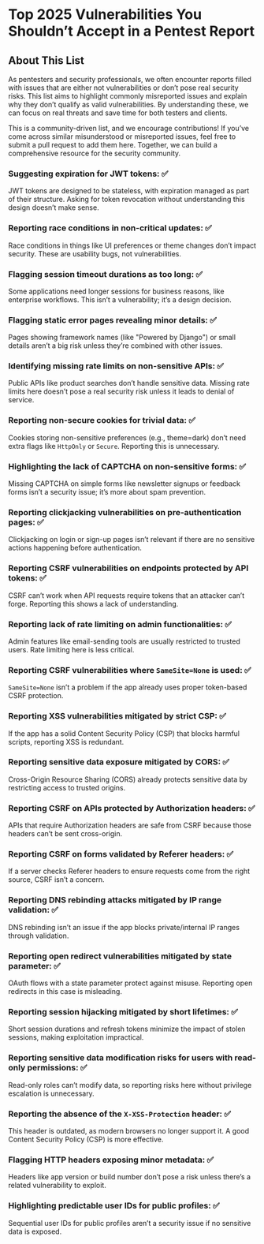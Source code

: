 # Top 2025 Vulnerabilities You Shouldn’t Accept in a Pentest Report

## About This List
As pentesters and security professionals, we often encounter reports filled with issues that are either not vulnerabilities or don’t pose real security risks. This list aims to highlight commonly misreported issues and explain why they don’t qualify as valid vulnerabilities. By understanding these, we can focus on real threats and save time for both testers and clients.

This is a community-driven list, and we encourage contributions! If you’ve come across similar misunderstood or misreported issues, feel free to submit a pull request to add them here. Together, we can build a comprehensive resource for the security community.

### Suggesting expiration for JWT tokens: ✅
JWT tokens are designed to be stateless, with expiration managed as part of their structure. Asking for token revocation without understanding this design doesn’t make sense.

### Reporting race conditions in non-critical updates: ✅
Race conditions in things like UI preferences or theme changes don’t impact security. These are usability bugs, not vulnerabilities.

### Flagging session timeout durations as too long: ✅
Some applications need longer sessions for business reasons, like enterprise workflows. This isn’t a vulnerability; it’s a design decision.

### Flagging static error pages revealing minor details: ✅
Pages showing framework names (like "Powered by Django") or small details aren’t a big risk unless they’re combined with other issues.

### Identifying missing rate limits on non-sensitive APIs: ✅
Public APIs like product searches don’t handle sensitive data. Missing rate limits here doesn’t pose a real security risk unless it leads to denial of service.

### Reporting non-secure cookies for trivial data: ✅
Cookies storing non-sensitive preferences (e.g., theme=dark) don’t need extra flags like `HttpOnly` or `Secure`. Reporting this is unnecessary.

### Highlighting the lack of CAPTCHA on non-sensitive forms: ✅
Missing CAPTCHA on simple forms like newsletter signups or feedback forms isn’t a security issue; it’s more about spam prevention.

### Reporting clickjacking vulnerabilities on pre-authentication pages: ✅
Clickjacking on login or sign-up pages isn’t relevant if there are no sensitive actions happening before authentication.

### Reporting CSRF vulnerabilities on endpoints protected by API tokens: ✅
CSRF can’t work when API requests require tokens that an attacker can’t forge. Reporting this shows a lack of understanding.

### Reporting lack of rate limiting on admin functionalities: ✅
Admin features like email-sending tools are usually restricted to trusted users. Rate limiting here is less critical.

### Reporting CSRF vulnerabilities where `SameSite=None` is used: ✅
`SameSite=None` isn’t a problem if the app already uses proper token-based CSRF protection.

### Reporting XSS vulnerabilities mitigated by strict CSP: ✅
If the app has a solid Content Security Policy (CSP) that blocks harmful scripts, reporting XSS is redundant.

### Reporting sensitive data exposure mitigated by CORS: ✅
Cross-Origin Resource Sharing (CORS) already protects sensitive data by restricting access to trusted origins.

### Reporting CSRF on APIs protected by Authorization headers: ✅
APIs that require Authorization headers are safe from CSRF because those headers can’t be sent cross-origin.

### Reporting CSRF on forms validated by Referer headers: ✅
If a server checks Referer headers to ensure requests come from the right source, CSRF isn’t a concern.

### Reporting DNS rebinding attacks mitigated by IP range validation: ✅
DNS rebinding isn’t an issue if the app blocks private/internal IP ranges through validation.

### Reporting open redirect vulnerabilities mitigated by state parameter: ✅
OAuth flows with a state parameter protect against misuse. Reporting open redirects in this case is misleading.

### Reporting session hijacking mitigated by short lifetimes: ✅
Short session durations and refresh tokens minimize the impact of stolen sessions, making exploitation impractical.

### Reporting sensitive data modification risks for users with read-only permissions: ✅
Read-only roles can’t modify data, so reporting risks here without privilege escalation is unnecessary.

### Reporting the absence of the `X-XSS-Protection` header: ✅
This header is outdated, as modern browsers no longer support it. A good Content Security Policy (CSP) is more effective.

### Flagging HTTP headers exposing minor metadata: ✅
Headers like app version or build number don’t pose a risk unless there’s a related vulnerability to exploit.

### Highlighting predictable user IDs for public profiles: ✅
Sequential user IDs for public profiles aren’t a security issue if no sensitive data is exposed.
